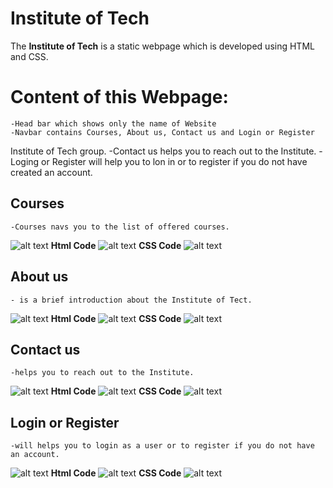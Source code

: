 
# Institute of Tech
The **Institute of Tech** is a static webpage which is developed using HTML and CSS. 

# Content of this Webpage:

    -Head bar which shows only the name of Website
    -Navbar contains Courses, About us, Contact us and Login or Register
Institute of Tech group.
    -Contact us helps you to reach out to the Institute.
    -Loging or Register will help you to lon in or to register if you do not have created an account.


## Courses
    -Courses navs you to the list of offered courses.
  ![alt text](screenshot/homepage.png)
  **Html Code**
  ![alt text](screenshot/homecode.png)
  **CSS Code**
![alt text](screenshot/homecsscode.png)

 

## About us 
    - is a brief introduction about the Institute of Tect.
  ![alt text](screenshot/aboutpage.png)
  **Html Code**
  ![alt text](screenshot/aboutuscode.png)
  **CSS Code**
![alt text](<screenshot/Screenshot from 2024-05-28 13-58-28.png>)

## Contact us 
    -helps you to reach out to the Institute.
![alt text](screenshot/contactpage.png)
**Html Code**
![alt text](screenshot/contactcode.png)
**CSS Code**
![alt text](screenshot/contactcsscode.png)

## Login or Register
    -will helps you to login as a user or to register if you do not have an account.
![alt text](screenshot/loinpage.png)
**Html Code**
![alt text](screenshot/logcode.png)
**CSS Code**
![alt text](<screenshot/Screenshot from 2024-05-28 13-59-19.png>)





